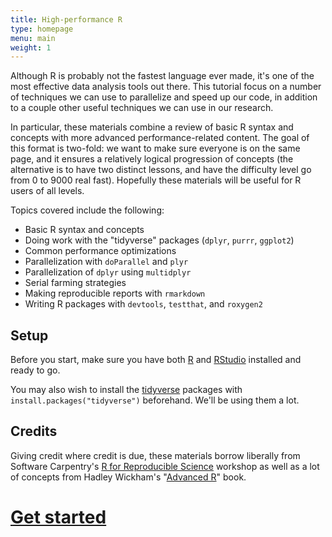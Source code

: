```yaml
---
title: High-performance R
type: homepage
menu: main
weight: 1
---
```


Although R is probably not the fastest language ever made, 
it's one of the most effective data analysis tools out there.
This tutorial focus on a number of techniques we can use to parallelize and speed 
up our code, in addition to a couple other useful techniques we can use in our
research. 

In particular, these materials combine a review of basic R syntax 
and concepts with more advanced performance-related content. 
The goal of this format is two-fold:
we want to make sure everyone is on the same page,
and it ensures a relatively logical progression of concepts 
(the alternative is to have two distinct lessons, 
and have the difficulty level go from 0 to 9000 real fast).
Hopefully these materials will be useful for R users of all levels.

Topics covered include the following:

* Basic R syntax and concepts
* Doing work with the "tidyverse" packages (`dplyr`, `purrr`, `ggplot2`)
* Common performance optimizations
* Parallelization with `doParallel` and `plyr`
* Parallelization of `dplyr` using `multidplyr`
* Serial farming strategies
* Making reproducible reports with `rmarkdown`
* Writing R packages with `devtools`, `testthat`, and `roxygen2`

## Setup

Before you start, make sure you have both [R](https://www.r-project.org/) and 
[RStudio](https://www.rstudio.com/) installed and ready to go. 

You may also wish to install the [tidyverse](http://tidyverse.org/) packages
with `install.packages("tidyverse")` beforehand. We'll be using them a lot.

## Credits

Giving credit where credit is due, 
these materials borrow liberally from
Software Carpentry's [R for Reproducible Science](https://swcarpentry.github.io/r-novice-gapminder/) workshop 
as well as a lot of concepts from 
Hadley Wickham's "[Advanced R](http://adv-r.had.co.nz/)" book.

# [Get started](./basics/)

